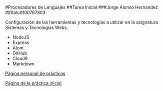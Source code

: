 #Procesadores de Lenguajes
##Tarea Inicial
###Jorge Alonso Hernandez
###alu0100767803

Configuración de las herramientas y tecnologías a utilizar en la asignatura Sistemas y Tecnologías Webs.

* NodeJS
* Express
* Atom
* GitHub
* Cloud9
* Markdown

[Página personal de prácticas](http://alu0100767803.github.io/)

[Página de la práctica inicial](http://http://ull-esit-gradoii-pl.github.io/tareas-iniciales-alu0100767803//)
